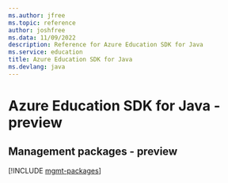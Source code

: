 ```yaml
---
ms.author: jfree
ms.topic: reference
author: joshfree
ms.data: 11/09/2022
description: Reference for Azure Education SDK for Java
ms.service: education
title: Azure Education SDK for Java
ms.devlang: java
---
```

# Azure Education SDK for Java - preview

## Management packages - preview
[!INCLUDE [mgmt-packages](education-mgmt-index.md)]